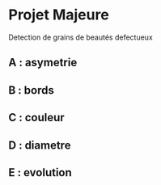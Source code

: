 # Projet Majeure
Detection de grains de beautés defectueux 

## A : asymetrie

## B : bords

## C : couleur

## D : diametre

## E : evolution
